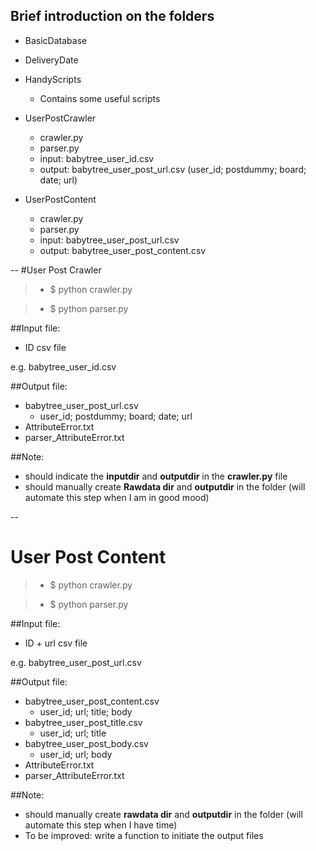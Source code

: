 ## Brief introduction on the folders

* BasicDatabase

* DeliveryDate

* HandyScripts
	* Contains some useful scripts

* UserPostCrawler
	* crawler.py
	* parser.py
	* input: babytree_user_id.csv
	* output: babytree_user_post_url.csv (user_id; postdummy; board; date; url)
	
* UserPostContent
	* crawler.py
	* parser.py
	* input: babytree_user_post_url.csv
	* output: babytree_user_post_content.csv


--
#User Post Crawler

>* $ python crawler.py

>* $ python parser.py

##Input file:

* ID csv file

e.g. babytree_user_id.csv

##Output file:

* babytree_user_post_url.csv
	* user_id; postdummy; board; date; url 
* AttributeError.txt
* parser_AttributeError.txt

##Note:
* should indicate the **inputdir** and **outputdir** in the **crawler.py** file
* should manually create **Rawdata dir** and **outputdir** in the folder (will automate this step when I am in good mood)

-- 
# User Post Content

>* $ python crawler.py

>* $ python parser.py

##Input file:

* ID + url csv file

e.g. babytree_user_post_url.csv

##Output file:

* babytree_user_post_content.csv
    * user_id; url; title; body
* babytree_user_post_title.csv
    * user_id; url; title  
* babytree_user_post_body.csv
    * user_id; url; body 
* AttributeError.txt
* parser_AttributeError.txt

##Note:
* should manually create **rawdata dir** and **outputdir** in the folder (will automate this step when I have time)
* To be improved: write a function to initiate the output files

